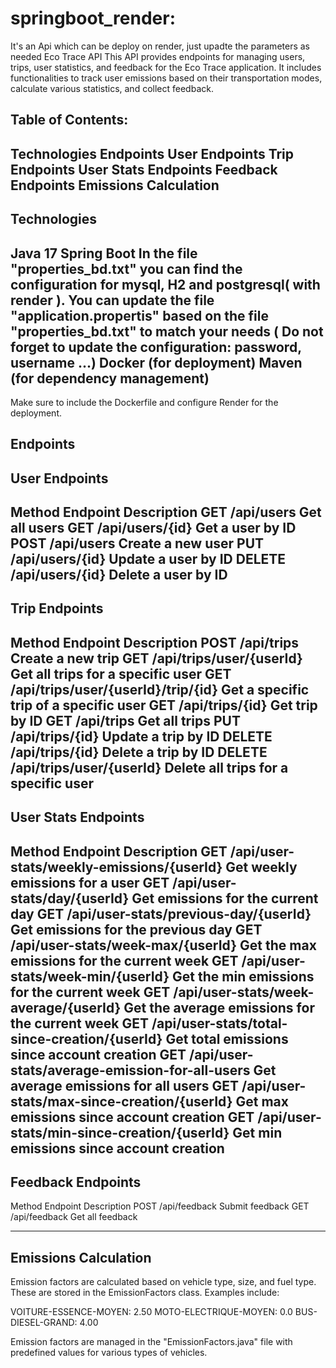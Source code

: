 # springboot_render: 
It's an Api which can be deploy on render, just upadte the parameters as needed
Eco Trace API
This API provides endpoints for managing users, trips, user statistics, and feedback for the Eco Trace application. It includes functionalities to track user emissions based on their transportation modes, calculate various statistics, and collect feedback.


Table of Contents:
-----------------
Technologies
Endpoints
User Endpoints
Trip Endpoints
User Stats Endpoints
Feedback Endpoints
Emissions Calculation
-----------------


Technologies
------------
Java 17
Spring Boot
In the file "properties_bd.txt" you can find the configuration for mysql, H2 and postgresql( with render ).
You can update the file "application.propertis" based on the file "properties_bd.txt" to match your needs ( Do not forget to update the configuration: password, username ...)
Docker (for deployment)
Maven (for dependency management)
-------------

Make sure to include the Dockerfile and configure Render for the deployment.

Endpoints
-------------

User Endpoints
-------------
Method	Endpoint	Description
GET	/api/users	Get all users
GET	/api/users/{id}	Get a user by ID
POST	/api/users	Create a new user
PUT	/api/users/{id}	Update a user by ID
DELETE	/api/users/{id}	Delete a user by ID
--------------
Trip Endpoints
--------------
Method	Endpoint	Description
POST	/api/trips	Create a new trip
GET	/api/trips/user/{userId}	Get all trips for a specific user
GET	/api/trips/user/{userId}/trip/{id}	Get a specific trip of a specific user
GET	/api/trips/{id}	Get trip by ID
GET	/api/trips	Get all trips
PUT	/api/trips/{id}	Update a trip by ID
DELETE	/api/trips/{id}	Delete a trip by ID
DELETE	/api/trips/user/{userId}	Delete all trips for a specific user
--------------------
User Stats Endpoints
--------------------
Method	Endpoint	Description
GET	/api/user-stats/weekly-emissions/{userId}	Get weekly emissions for a user
GET	/api/user-stats/day/{userId}	Get emissions for the current day
GET	/api/user-stats/previous-day/{userId}	Get emissions for the previous day
GET	/api/user-stats/week-max/{userId}	Get the max emissions for the current week
GET	/api/user-stats/week-min/{userId}	Get the min emissions for the current week
GET	/api/user-stats/week-average/{userId}	Get the average emissions for the current week
GET	/api/user-stats/total-since-creation/{userId}	Get total emissions since account creation
GET	/api/user-stats/average-emission-for-all-users	Get average emissions for all users
GET	/api/user-stats/max-since-creation/{userId}	Get max emissions since account creation
GET	/api/user-stats/min-since-creation/{userId}	Get min emissions since account creation
------------------
Feedback Endpoints
------------------
Method	Endpoint	Description
POST	/api/feedback	Submit feedback
GET	/api/feedback	Get all feedback

---------------------
Emissions Calculation
---------------------
Emission factors are calculated based on vehicle type, size, and fuel type. These are stored in the EmissionFactors class. Examples include:

VOITURE-ESSENCE-MOYEN: 2.50
MOTO-ELECTRIQUE-MOYEN: 0.0
BUS-DIESEL-GRAND: 4.00

Emission factors are managed in the "EmissionFactors.java" file with predefined values for various types of vehicles.
